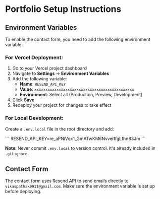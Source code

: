 # Portfolio Setup Instructions

## Environment Variables

To enable the contact form, you need to add the following environment variable:

### For Vercel Deployment:

1. Go to your Vercel project dashboard
2. Navigate to **Settings** → **Environment Variables**
3. Add the following variable:
   - **Name**: `RESEND_API_KEY`
   - **Value**: `xxxxxxxxxxxxxxxxxxxxxxxxxxxxxxxxxxxxxxxxxxxxx`
   - **Environment**: Select all (Production, Preview, Development)
4. Click **Save**
5. Redeploy your project for changes to take effect

### For Local Development:

Create a `.env.local` file in the root directory and add:

\`\`\`
RESEND_API_KEY=re_aPNiVqx1_GmATwKM6Nvvei1fgLfhn83Jm
\`\`\`

**Note**: Never commit `.env.local` to version control. It's already included in `.gitignore`.

## Contact Form

The contact form uses Resend API to send emails directly to `vikaspathak0911@gmail.com`. Make sure the environment variable is set up before deploying.
